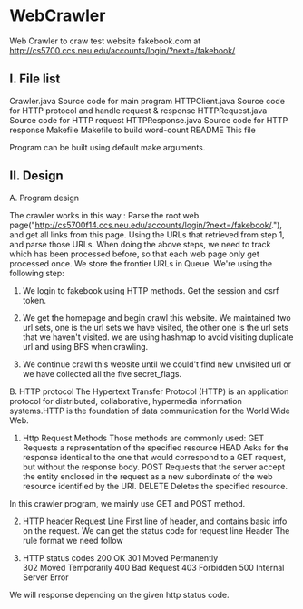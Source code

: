 WebCrawler
==========

Web Crawler to craw test website fakebook.com at http://cs5700.ccs.neu.edu/accounts/login/?next=/fakebook/

I. File list
-------------
Crawler.java         Source code for main program 
HTTPClient.java      Source code for HTTP protocol and handle request & response
HTTPRequest.java     Source code for HTTP request 
HTTPResponse.java    Source code for HTTP response
Makefile		     Makefile to build word-count
README			     This file

Program can be built using default make arguments.


II. Design
-------------
A. Program design

The crawler works in this way :
Parse the root web page("http://cs5700f14.ccs.neu.edu/accounts/login/?next=/fakebook/."), 
and get all links from this page. Using the URLs that retrieved from step 1, and parse those URLs.
When doing the above steps, we need to track which has been processed before, 
so that each web page only get processed once. We store the frontier URLs in Queue. 
We're using the following step:

1. We login to fakebook using HTTP methods. Get the session and csrf token.

2. We get the homepage and begin crawl this website. We maintained two url sets, 
one is the url sets we have visited, the other one is the url sets that we haven't visited.
we are using hashmap to avoid visiting duplicate url and using BFS when crawling.

3. We continue crawl this website until we could't find new unvisited url or we have
collected all the five secret_flags.


B. HTTP protocol 
The Hypertext Transfer Protocol (HTTP) is an application protocol for distributed, 
collaborative, hypermedia information systems.HTTP is the foundation of data communication 
for the World Wide Web.

1. Http Request Methods 
Those methods are commonly used:
GET      Requests a representation of the specified resource
HEAD     Asks for the response identical to the one that would correspond to a GET request, 
         but without the response body. 
POST     Requests that the server accept the entity enclosed in the request 
         as a new subordinate of the web resource identified by the URI. 
DELETE   Deletes the specified resource.

In this crawler program, we mainly use GET and POST method.


2. HTTP header
Request Line   First line of header, and contains basic info on the request. 
               We can get the status code for request line
Header         The rule format we need follow 
 

3. HTTP status codes
200  OK
301  Moved Permanently  
302  Moved Temporarily
400  Bad Request
403  Forbidden
500  Internal Server Error

We will response depending on the given http status code.







